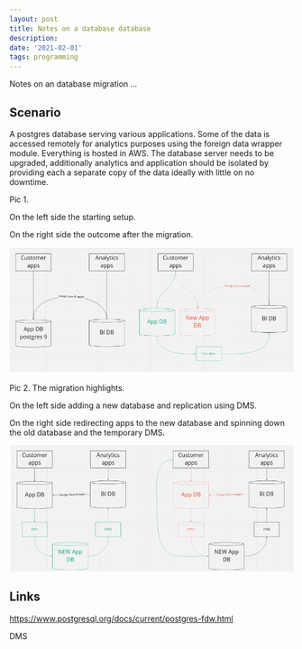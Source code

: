 ```yaml
---
layout: post
title: Notes on a database database
description: 
date: '2021-02-01'
tags: programming
---
```


Notes on an database migration ...

## Scenario


A postgres database serving various applications. Some of the data is accessed remotely for analytics purposes using the foreign data wrapper module. Everything is hosted in AWS. The database server needs to be upgraded, additionally analytics and application should be isolated by providing each a separate copy of the data ideally with little on no downtime.

 
Pic 1. 

On the left side the starting setup. 

On the right side the outcome after the migration.

![placeholder](/public/2021/02/2021-02-01-db-migration1.png "migration1")


Pic 2. The migration highlights. 

On the left side adding a new database and replication using DMS. 

On the right side redirecting apps to the new database and spinning down the old database and the temporary DMS.

![placeholder](/public/2021/02/2021-02-01-db-migration2.png "migration2")

## Links 


https://www.postgresql.org/docs/current/postgres-fdw.html

DMS


